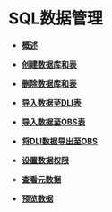 # SQL数据管理<a name="dli_01_0004"></a>

-   **[概述](概述.md)**  

-   **[创建数据库和表](创建数据库和表.md)**  

-   **[删除数据库和表](删除数据库和表.md)**  

-   **[导入数据至DLI表](导入数据至DLI表.md)**  

-   **[导入数据至OBS表](导入数据至OBS表.md)**  

-   **[将DLI数据导出至OBS](将DLI数据导出至OBS.md)**  

-   **[设置数据权限](设置数据权限.md)**  

-   **[查看元数据](查看元数据.md)**  

-   **[预览数据](预览数据.md)**  


